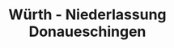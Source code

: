 ---
title: "Würth - Niederlassung Donaueschingen"
url: /donaueschingen/wuerth-niederlassung-donaueschingen/
shop: Eisenwaren
---